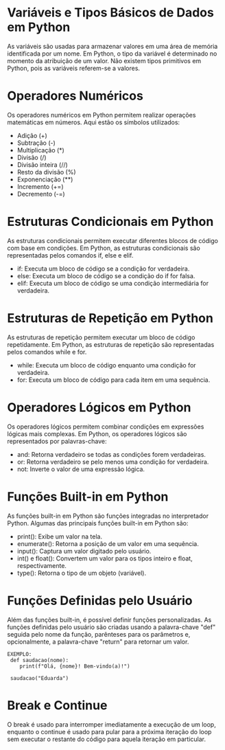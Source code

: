 # Variáveis e Tipos Básicos de Dados em Python
As variáveis são usadas para armazenar valores em uma área de memória identificada por um nome. 
Em Python, o tipo da variável é determinado no momento da atribuição de um valor. 
Não existem tipos primitivos em Python, pois as variáveis referem-se a valores.

# Operadores Numéricos
Os operadores numéricos em Python permitem realizar operações matemáticas em números. Aqui estão os símbolos utilizados:

- Adição (+)
- Subtração (-)
- Multiplicação (*)
- Divisão (/)
- Divisão inteira (//)
- Resto da divisão (%)
- Exponenciação (**)
- Incremento (+=)
- Decremento (-=)

# Estruturas Condicionais em Python
As estruturas condicionais permitem executar diferentes blocos de código com base em condições. Em Python, as estruturas condicionais são representadas pelos comandos if, else e elif.

- if: Executa um bloco de código se a condição for verdadeira.
- else: Executa um bloco de código se a condição do if for falsa.
- elif: Executa um bloco de código se uma condição intermediária for verdadeira.

# Estruturas de Repetição em Python
As estruturas de repetição permitem executar um bloco de código repetidamente. Em Python, as estruturas de repetição são representadas pelos comandos while e for.

- while: Executa um bloco de código enquanto uma condição for verdadeira.
- for: Executa um bloco de código para cada item em uma sequência.

# Operadores Lógicos em Python
Os operadores lógicos permitem combinar condições em expressões lógicas mais complexas. Em Python, os operadores lógicos são representados por palavras-chave:

- and: Retorna verdadeiro se todas as condições forem verdadeiras.
- or: Retorna verdadeiro se pelo menos uma condição for verdadeira.
- not: Inverte o valor de uma expressão lógica.

# Funções Built-in em Python
As funções built-in em Python são funções integradas no interpretador Python. Algumas das principais funções built-in em Python são:

- print(): Exibe um valor na tela.
- enumerate(): Retorna a posição de um valor em uma sequência.
- input(): Captura um valor digitado pelo usuário.
- int() e float(): Convertem um valor para os tipos inteiro e float, respectivamente.
- type(): Retorna o tipo de um objeto (variável).

# Funções Definidas pelo Usuário
Além das funções built-in, é possível definir funções personalizadas. As funções definidas pelo usuário são criadas usando a palavra-chave "def" seguida pelo nome da função, parênteses para os parâmetros e, opcionalmente, a palavra-chave "return" para retornar um valor.

```
EXEMPLO: 
 def saudacao(nome):
    print(f"Olá, {nome}! Bem-vindo(a)!")

 saudacao("Eduarda")

```

# Break e Continue
O break é usado para interromper imediatamente a execução de um loop, enquanto o continue é usado para pular para a próxima iteração do loop sem executar o restante do código para aquela iteração em particular.


